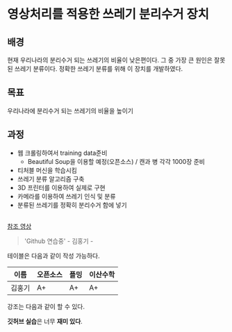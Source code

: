 # 영상처리를 적용한 쓰레기 분리수거 장치

## 배경
현재 우리나라의 분리수거 되는 쓰레기의 비율이 낮은편이다. 그 중 가장 큰 원인은 잘못된 쓰레기 분류이다. 정확한 쓰레기 분류를 위해 이 장치를 개발하였다.


## 목표
우리나라에 분리수거 되는 쓰레기의 비율을 높이기

## 과정
+ 웹 크롤링하여서 training data준비
  + Beautiful Soup을 이용할 예정(오픈소스) / 캔과 병 각각 1000장 준비
+ 티처블 머신을 학습시킴
+ 쓰레기 분류 알고리즘 구축
+ 3D 프린터를 이용하여 실제로 구현
+ 카메라를 이용하여 쓰레기 인식 및 분류
+ 분류된 쓰레기를 정확히 분리수거 함에 넣기

## 






[참조 영상](https://www.youtube.com/watch?v=MFJIOqxK6k8&t=146s)

> 'Github 연습중' - 김홍기 -

테이블은 다음과 같이 작성 가능하다.

이름|오픈소스|플밍|이산수학|
---|---|---|---|
김홍기|A+|A+|A+|

강조는 다음과 같이 할 수 있다.

**깃허브 실습**은 너무 **재미 있다**.
